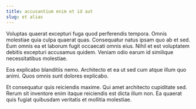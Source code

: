 ```yaml
---
title: accusantium enim et id aut
slug: et alias
---
```


Voluptas quaerat excepturi fuga quod perferendis tempora. Omnis molestiae quia culpa quaerat quas. Consequatur natus ipsam quo ab et sed. Eum omnis ea et laborum fugit occaecati omnis eius. Nihil et est voluptatem debitis excepturi accusamus quidem. Veniam odio earum id similique necessitatibus molestiae.

Eos explicabo blanditiis nemo. Architecto et ea ut sed cum atque illum quo animi. Quos omnis sunt dolores explicabo.

Et consequatur quis reiciendis maxime. Qui amet architecto cupiditate sed. Rerum sit inventore enim itaque reiciendis est dicta illum non. Ea quaerat quis fugiat quibusdam veritatis et mollitia molestiae.
